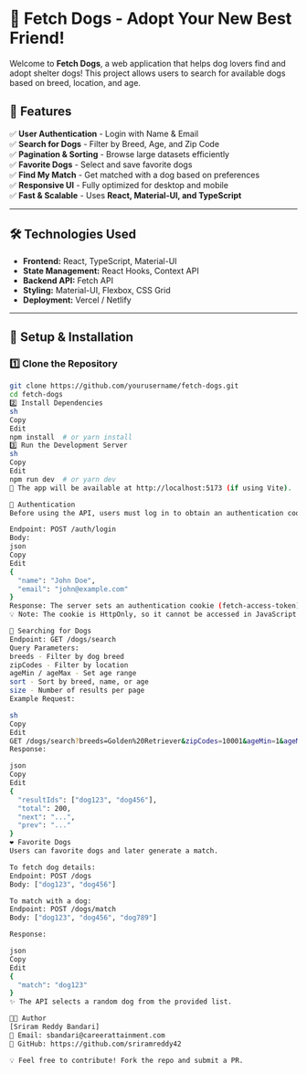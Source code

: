 # 🐶 Fetch Dogs - Adopt Your New Best Friend!

Welcome to **Fetch Dogs**, a web application that helps dog lovers find and adopt shelter dogs! This project allows users to search for available dogs based on breed, location, and age.

## 🚀 Features

✅ **User Authentication** - Login with Name & Email  
✅ **Search for Dogs** - Filter by Breed, Age, and Zip Code  
✅ **Pagination & Sorting** - Browse large datasets efficiently  
✅ **Favorite Dogs** - Select and save favorite dogs  
✅ **Find My Match** - Get matched with a dog based on preferences  
✅ **Responsive UI** - Fully optimized for desktop and mobile  
✅ **Fast & Scalable** - Uses **React, Material-UI, and TypeScript**

---

## 🛠️ Technologies Used

- **Frontend:** React, TypeScript, Material-UI
- **State Management:** React Hooks, Context API
- **Backend API:** Fetch API
- **Styling:** Material-UI, Flexbox, CSS Grid
- **Deployment:** Vercel / Netlify

---

## 🔧 Setup & Installation

### 1️⃣ **Clone the Repository**

```sh
git clone https://github.com/yourusername/fetch-dogs.git
cd fetch-dogs
2️⃣ Install Dependencies
sh
Copy
Edit
npm install  # or yarn install
3️⃣ Run the Development Server
sh
Copy
Edit
npm run dev  # or yarn dev
🚀 The app will be available at http://localhost:5173 (if using Vite).

🔑 Authentication
Before using the API, users must log in to obtain an authentication cookie.

Endpoint: POST /auth/login
Body:
json
Copy
Edit
{
  "name": "John Doe",
  "email": "john@example.com"
}
Response: The server sets an authentication cookie (fetch-access-token).
💡 Note: The cookie is HttpOnly, so it cannot be accessed in JavaScript. The browser automatically includes it in API requests.

🐶 Searching for Dogs
Endpoint: GET /dogs/search
Query Parameters:
breeds - Filter by dog breed
zipCodes - Filter by location
ageMin / ageMax - Set age range
sort - Sort by breed, name, or age
size - Number of results per page
Example Request:

sh
Copy
Edit
GET /dogs/search?breeds=Golden%20Retriever&zipCodes=10001&ageMin=1&ageMax=5&sort=breed:asc&size=10
Response:

json
Copy
Edit
{
  "resultIds": ["dog123", "dog456"],
  "total": 200,
  "next": "...",
  "prev": "..."
}
❤️ Favorite Dogs
Users can favorite dogs and later generate a match.

To fetch dog details:
Endpoint: POST /dogs
Body: ["dog123", "dog456"]

To match with a dog:
Endpoint: POST /dogs/match
Body: ["dog123", "dog456", "dog789"]

Response:

json
Copy
Edit
{
  "match": "dog123"
}
✨ The API selects a random dog from the provided list.

👨‍💻 Author
[Sriram Reddy Bandari]
📧 Email: sbandari@careerattainment.com
🔗 GitHub: https://github.com/sriramreddy42

💡 Feel free to contribute! Fork the repo and submit a PR.

```
